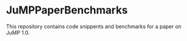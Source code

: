 # JuMPPaperBenchmarks

This repository contains code snippents and benchmarks for a paper on JuMP 1.0.
